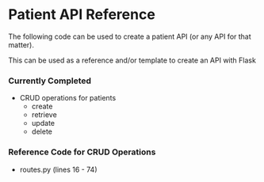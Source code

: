 # Patient API Reference

The following code can be used to create a patient API (or any API for that matter). 

This can be used as a reference and/or template to create an API with Flask

### Currently Completed
- CRUD operations for patients
    - create
    - retrieve
    - update
    - delete

### Reference Code for CRUD Operations
- routes.py (lines 16 - 74)